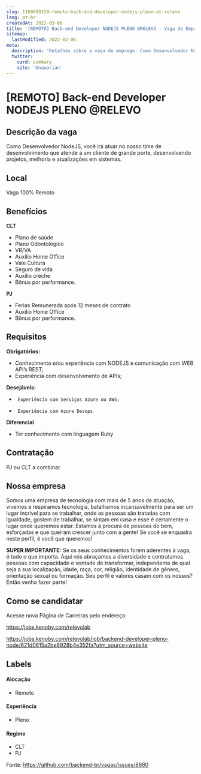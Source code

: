 ```yaml
---
slug: 1160600159-remoto-back-end-developer-nodejs-pleno-at-relevo
lang: pt-br
createdAt: 2022-03-06
title: '[REMOTO] Back-end Developer NODEJS PLENO @RELEVO - Vaga de Emprego'
sitemap:
  lastModified: 2022-03-06
meta:
  description: 'Detalhes sobre a vaga de emprego: Como Desenvolvedor NodeJS, você irá atuar no nosso time de desenvolvimento que atende a um cliente de grande porte, desenvolvendo projetos, melhoria e atualizações em sistemas.'
  twitter:
    card: summary
    site: '@nawarian'
---
```


# [REMOTO] Back-end Developer NODEJS PLENO @RELEVO

## Descrição da vaga

Como Desenvolvedor NodeJS, você irá atuar no nosso time de desenvolvimento que atende a um cliente de grande porte, desenvolvendo projetos, melhoria e atualizações em sistemas.

## Local

Vaga 100% Remoto

## Benefícios
**CLT**
- Plano de saúde
- Plano Odontológico
- VR/VA
- Auxilio Home Office
- Vale Cultura
- Seguro de vida
- Auxílio creche
- Bônus por performance.

**PJ**
- Ferias Remunerada após 12 meses de contrato
- Auxilio Home Office
- Bônus por performance.

## Requisitos

**Obrigatórios:**

- 	Conhecimento e/ou experiência com NODEJS e comunicação com WEB API’s REST;
- 	Experiência com desenvolvimento de APIs;

**Desejáveis:**

-      Experiência com Serviços Azure ou AWS;
-      Experiência com Azure Devops

**Diferencial**

- Ter conhecimento com linguagem Ruby

## Contratação

PJ ou CLT a combinar.

## Nossa empresa

Somos uma empresa de tecnologia com mais de 5 anos de atuação, vivemos e respiramos tecnologia, batalhamos incansavelmente para ser um lugar incrível para se trabalhar, onde as pessoas são tratadas com igualdade, gostem de trabalhar, se sintam em casa e esse é certamente o lugar onde queremos estar.
Estamos à procura de pessoas do bem, esforçadas e que queiram crescer junto com a gente!
Se você se enquadra neste perfil, é você que queremos!

**SUPER IMPORTANTE:**
Se os seus conhecimentos forem aderentes à vaga, é tudo o que importa.
Aqui nós abraçamos a diversidade e contratamos pessoas com capacidade e vontade de transformar, independente de qual seja a sua localização, idade, raça, cor, religião, identidade de gênero, orientação sexual ou formação.
Seu perfil e valores casam com os nossos? Então venha fazer parte!


## Como se candidatar

Acesse nova Página de Carreiras pelo endereço:

https://jobs.kenoby.com/relevolab

https://jobs.kenoby.com/relevolab/job/backend-developer-pleno-node/621d0615a2be8928b4e352fa?utm_source=website


## Labels
<!-- retire os labels que não fazem sentido à vaga -->

#### Alocação
- Remoto

#### Experiência
- Pleno

#### Regime
- CLT
- PJ


Fonte: https://github.com/backend-br/vagas/issues/8660